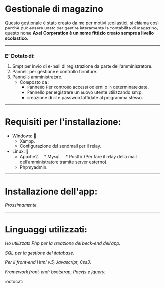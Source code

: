 
# Gestionale di magazino

Questo gestionale è stato creato da me per motivi scoilastici, si chiama così perchè può essere usato per gestire interamente la contabilita di magazino, questo nome **Axel Corporation è un nome fittizio creato sempre a livello scolastico.**

----------------------------------------------------------------------------------------------------------------------------------------

### E' Dotato di:
1. Smpt per invio di e-mail di registrazione da parte dell'amministratore.
2. Pannelli per gestione e controllo forniture.
3. Pannello amministratore.
   - Composto da :
      + Pannello Per controllo accessi odierni o in determinate date.
      + Pannello per registrare un nuovo utente utilizzando smtp.
      + creazione di id e password affidate al programma stesso.
   
----------------------------------------------------------------------------------------------------------------------------------------
# Requisiti per l'installazione:
* Windows: :camel:
    * Xampp.
    * Configurazione del sendmail per il relay.
* Linux: :rocket:
    * Apache2.
    * Mysql. 
    * Postfix (Per fare il relay della mail dell'amministratore tramite server esterno).
    * Phpmyadmin.
----------------------------------------------------------------------------------------------------------------------------------------

# Installazione dell'app:
<em>Prossimamente. </em>


----------------------------------------------------------------------------------------------------------------------------------------

# Linguaggi utilizzati:

<p><em>Ho utilizzato Php per la creazione del beck-end dell'app.</em></p>
<p><em>SQL per la gestione del database.</em></p>
<p><em>Per il front-end Html v.5, Javascript, Css3.</em></p>
<p><em>Framework front-end: bootstrap, Pacejs e jquery.</em></p>
 :octocat: 
